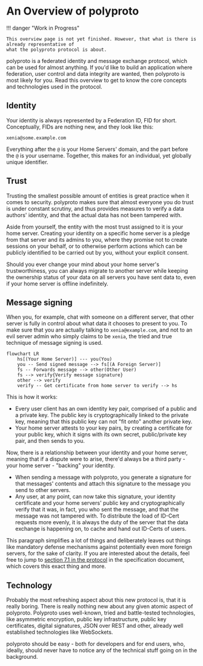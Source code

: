 # An Overview of polyproto

!!! danger "Work in Progress"

    This overview page is not yet finished. However, that what is there is already representative of
    what the polyproto protocol is about.

polyproto is a federated identity and message exchange protocol, which can be used for almost anything.
If you'd like to build an application where federation, user control and data integrity are wanted,
then polyproto is most likely for you. Read this overview to get to know the core concepts and technologies
used in the protocol. 

## Identity

Your identity is always represented by a Federation ID, FID for short. Conceptually, FIDs are nothing new,
and they look like this: 

`xenia@some.example.com`

Everything after the `@` is your Home Servers' domain, and the part before the `@` is your username.
Together, this makes for an individual, yet globally unique identifier.

## Trust

Trusting the smallest possible amount of entities is great practice when it comes to security.
polyproto makes sure that almost everyone you do trust is under constant scrutiny, and thus provides
measures to verify a data authors' identity, and that the actual data has not been tampered with.

Aside from yourself, the entity with the most trust assigned to it is your home server. Creating your
identity on a specific home server is a pledge from that server and its admins to you, where they promise
not to create sessions on your behalf, or to otherwise perform actions which can be publicly identified
to be carried out by you, without your explicit consent.

Should you ever change your mind about your home server's trustworthiness, you can always migrate to another
server while keeping the ownership status of your data on all servers you have sent data to, even if
your home server is offline indefinitely.

## Message signing

When you, for example, chat with someone on a different server, that other server is fully in control
about what data it chooses to present to you. To make sure that you are actually talking to `xenia@example.com`,
and not to an evil server admin who simply claims to be `xenia`, the tried and true technique of
message signing is used. 

```mermaid
flowchart LR
    hs[(Your Home Server)] --- you(You)
    you -- Send signed message --> fs[(A Foreign Server)]
    fs -- Forwards message --> other(Other User)
    fs --> verify{Verify message signature}
    other --> verify
    verify -- Get certificate from home server to verify --> hs
```

This is how it works:

- Every user client has an own identity key pair, comprised of a public and a private key. The public
  key is cryptographically linked to the private key, meaning that this public key can not "fit onto"
  another private key.
- Your home server attests to your key pairs, by creating a certificate for your public key, which it
  signs with its own secret, public/private key pair, and then sends to you.

Now, there is a relationship between your identity and your home server, meaning that if a dispute were
to arise, there'd always be a third party - your home server - "backing" your identity.

- When sending a message with polyproto, you generate a signature for that messages' contents and attach
  this signature to the message you send to other servers. 
- Any user, at any point, can now take this signature, your identity certificate and your home servers'
  public key and cryptographically verify that it was, in fact, you who sent the message, and that the
  message was not tampered with. To distribute the load of ID-Cert requests more evenly, it is always
  the duty of the server that the data exchange is happening on, to cache and hand out ID-Certs of users.

This paragraph simplifies a lot of things and deliberately leaves out things like mandatory defense mechanisms
against potentially even more foreign servers, for the sake of clarity. If you are interested about the
details, feel free to jump to 
[section 7.1 in the protocol](/Protocol%20Specifications/core/#71-home-server-signed-certificates-for-public-client-identity-keys-id-cert)
in the specification document, which covers this exact thing and more.

## Technology

Probably the most refreshing aspect about this new protocol is, that it is really boring. There is really
nothing new about any given atomic aspect of polyproto. Polyproto uses well-known, tried and battle-tested
technologies, like asymmetric encryption, public key infrastructure, public key certificates, digital signatures,
JSON over REST and other, already well established technologies like WebSockets.

polyproto should be easy - both for developers and for end users, who, ideally, should never have to
notice any of the technical stuff going on in the background.
